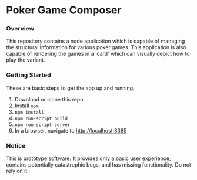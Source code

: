 # Poker Game Composer

### Overview
This repository contains a node application which is capable of managing the structural information for various poker games. This application is also capable of rendering the games in a 'card' which can visually depict how to play the variant.

### Getting Started
These are basic steps to get the app up and running.

1. Download or clone this repo
2. Install `npm`
3. `npm install`
4. `npm run-script build`
5. `npm run-script server`
6. In a browser, navigate to [http://localhost:3385](http://localhost:3385)

### Notice
This is prototype software. It provides only a basic user experience, contains potentially catastrophic bugs, and has missing functionality. Do not rely on it.
